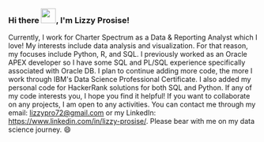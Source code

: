 ### Hi there <img src="https://raw.githubusercontent.com/MartinHeinz/MartinHeinz/master/wave.gif" width="30px">, I'm Lizzy Prosise! 

Currently, I work for Charter Spectrum as a Data & Reporting Analyst which I love! My interests include data analysis and visualization. For that reason, my focuses include Python, R, and SQL. I previously worked as an Oracle APEX developer so I have some SQL and PL/SQL experience specifically associated with Oracle DB. I plan to continue adding more code, the more I work through IBM's Data Science Professional Certificate. I also added my personal code for HackerRank solutions for both SQL and Python. If any of my code interests you, I hope you find it helpful! If you want to collaborate on any projects, I am open to any activities. You can contact me through my email: lizzypro72@gmail.com or my LinkedIn: https://www.linkedin.com/in/lizzy-prosise/. Please bear with me on my data science journey. 😄
<!--
**Liss4rd/Liss4rd** is a ✨ _special_ ✨ repository because its `README.md` (this file) appears on your GitHub profile.

Here are some ideas to get you started:
- 🔭 I’m currently working on ...
- 🌱 I’m currently learning ...
- 👯 I’m looking to collaborate on ...
- 🤔 I’m looking for help with ...
- 💬 Ask me about ...
- 📫 How to reach me: ...
- 😄 Pronouns: ...
- ⚡ Fun fact: ...
-->
